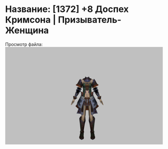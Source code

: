 # Название: [1372] +8 Доспех Кримсона | Призыватель-Женщина

Просмотр файла:
![p090004.png](p090004.png)